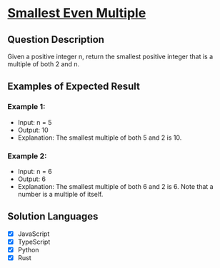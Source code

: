 # [Smallest Even Multiple](https://leetcode.com/problems/smallest-even-multiple/description/)

## Question Description

Given a positive integer n, return the smallest positive integer that is a multiple of both 2 and n.

## Examples of Expected Result

### Example 1:

- Input: n = 5
- Output: 10
- Explanation: The smallest multiple of both 5 and 2 is 10.

### Example 2:

- Input: n = 6
- Output: 6
- Explanation: The smallest multiple of both 6 and 2 is 6. Note that a number is a multiple of itself.

## Solution Languages

- [x] JavaScript
- [x] TypeScript
- [x] Python
- [x] Rust
